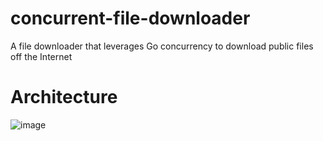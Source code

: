 # concurrent-file-downloader
A file downloader that leverages Go concurrency to download public files off the Internet

# Architecture
![image](https://github.com/JanaSabuj/concurrent-file-downloader/assets/39147514/87012506-ad43-416a-ae6c-60acfe5229ea)
